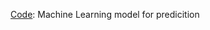 
[ Code](ecommerce-purchase-prediction/ML%20prdiction%20of%20purchase.ipynb): Machine Learning model for predicition 
